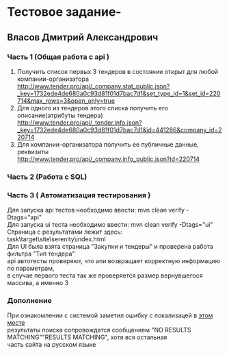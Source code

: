 # Тестовое задание- #
## Власов Дмитрий Александрович ##

### Часть 1 (Общая работа с api ) ###
1. Получить список первых 3 тендеров в состоянии открыт для любой компании-организатора <br/>
http://www.tender.pro/api/_company.stat_public.json?_key=1732ede4de680a0c93d81f01d7bac7d1&set_type_id=1&set_id=220714&max_rows=3&open_only=true
2. Для одного из тендеров этого списка получить его описание(атрибуты тендера) <br/>
http://www.tender.pro/api/_tender.info.json?_key=1732ede4de680a0c93d81f01d7bac7d1&id=441286&company_id=220714
3. Для компании-организатора получить ее публичные данные, реквизиты <br/>
http://www.tender.pro/api/_company.info_public.json?id=220714

### Часть 2 (Работа с SQL) ###

### Часть 3 ( Автоматизация тестирования ) ###
Для запуска api тестов необходимо ввести: mvn clean verify -Dtags="api"<br/>
Для запуска ui теста необходимо ввести: mvn clean verify -Dtags="ui" <br/>
Страница с результатами лежит здесь: <br/>
task\target\site\serenity\index.html<br/>
Для UI была взята страница "Закупки и тендеры" и проверена работа фильтра "Тип тендера"<br/>
api автотесты проверяют, что апи возвращает корректную информацию по параметрам, <br/>
в случае первого теста так же проверяется размер вернувшегося массива, а именно 3

### Дополнение ###
При ознакомлении с системой заметил ошибку с локализацей в [этом месте](http://system.help.tender.pro/)<br/>
результаты поиска сопровождатся сообщением "NO RESULTS MATCHING"\"RESULTS MATCHING", хотя вся остальная <br/>
часть сайта на русском языке